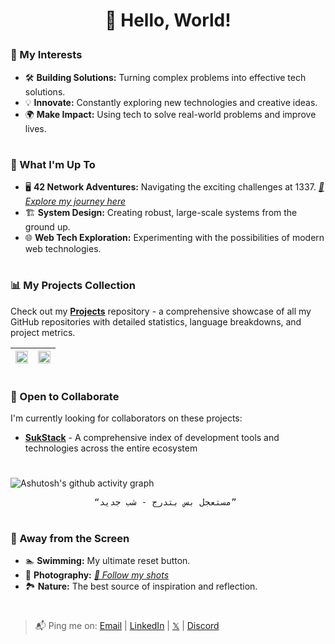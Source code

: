 <h1 align="center">
    
👋 Hello, World!

</h1>


### 🎯 My Interests

- 🛠️ <b>Building Solutions:</b> Turning complex problems into effective tech solutions.
- 💡 <b>Innovate:</b> Constantly exploring new technologies and creative ideas.
- 🌍 <b>Make Impact:</b> Using tech to solve real-world problems and improve lives.

#

### 🚀 What I'm Up To

- 🖥 <b>42 Network Adventures:</b> Navigating the exciting challenges at 1337. <i><a href="https://github.com/zelhajou/42cursus">🔗 Explore my journey here</a></i>
- 🏗️ <b>System Design:</b> Creating robust, large-scale systems from the ground up.
- 🌐 <b>Web Tech Exploration:</b> Experimenting with the possibilities of modern web technologies.

#

### 📊 My Projects Collection

Check out my [**Projects**](https://github.com/zelhajou/Projects) repository - a comprehensive showcase of all my GitHub repositories with detailed statistics, language breakdowns, and project metrics.


<div align="center">
    
| <img src="https://github-readme-stats.vercel.app/api?username=zelhajou&show_icons=true&count_private=true&hide_border=true&&theme=transparent" align="center" style="width: 100%" /> | <img src="https://github-readme-stats.vercel.app/api/top-langs/?username=zelhajou&layout=compact&hide_border=true&theme=transparent" align="center" style="width: 100%" /> |
|:-:|:-:|

</div>

#

### 🤝 Open to Collaborate

I'm currently looking for collaborators on these projects:

- [**SukStack**](https://github.com/zelhajou/sukstack) - A comprehensive index of development tools and technologies across the entire ecosystem

#

![Ashutosh's github activity graph](https://github-readme-activity-graph.vercel.app/graph?username=zelhajou&theme=github-compact&line=006AFF&hide_border=true)

<div align="center">
<pre>
<q>مستعجل بس بتدرج - شب جديد</q> 
</pre>
</div>

#

### 🌊 Away from the Screen

- 🏊 <b>Swimming:</b> My ultimate reset button.
- 📸 <b>Photography:</b> <i><a href="https://www.instagram.com/aaaikrz/">🔗 Follow my shots</a></i>
- 🏞️ <b>Nature:</b> The best source of inspiration and reflection.


# 

> 📬 Ping me on: <a href="mailto:zelhajou@gmail.com">Email</a> | <a href="https://www.linkedin.com/in/zelhajou/">LinkedIn</a> | <a href="https://x.com/zelhajou">𝕏</a> | <a href="https://discord.com/users/aaaikrz">Discord</a>
